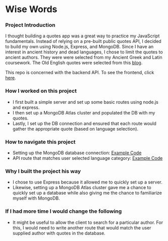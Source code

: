 # Wise Words

### Project Introduction
I thought building a quotes app was a great way to practice my JavaScript fundamentals. Instead of relying on a pre-built public quotes API, I decided to build my own using Node.js, Express, and MongoDB. Since I have an interest in ancient history and dead languages, I chose to limit the quotes to ancient authors. They were were selected from my Ancient Greek and Latin coursework. The Old English quotes were selected from this [blog](https://aclerkofoxford.blogspot.com/p/old-english-wisdom.html).

This repo is concerned with the backend API. To see the frontend, click [here](https://github.com/markjager13/wise-words-frontend).

### How I worked on this project
* I first built a simple server and set up some basic routes using node.js and express.
* I then set up a MongoDB Atlas cluster and populated the DB with my quotes. 
* Lastly, I set up the DB connection and ensured that each route would gather the appropriate quote (based on language selection). 

### How to navigate this project
* Setting up the MongoDB database connection: [Example Code](https://github.com/markjager13/wise-words-api/blob/1a8ecb6185dce50469319e19f655df59b8ee9b94/server.js#L26)
* API route that matches user selected language category: [Example Code](https://github.com/markjager13/wise-words-api/blob/1a8ecb6185dce50469319e19f655df59b8ee9b94/routes/quotes.js#L26)

### Why I built the project his way
* I chose to use Express because it allowed me to quickly set up a server. 
* Likewise, setting up a MongoDB Atlas cluster gave me a chance to quickly set up a database while also giving me the chance to familiarize myself with MongoDB.

### If I had more time I would change the following
* It might be useful to allow the client to search for a particular author. For this, I would need to write another route that would match the user supplied author with quotes in the database. 
